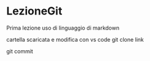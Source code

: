# LezioneGit
Prima lezione
uso di linguaggio di markdown

cartella scaricata e modifica con vs code
git clone link

git commit